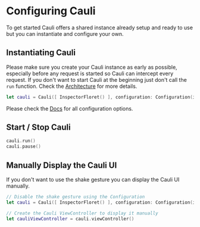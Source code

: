 # Configuring Cauli

To get started Cauli offers a shared instance already setup and ready to use but you can instantiate and configure your own.

## Instantiating Cauli

Please make sure you create your Cauli instance as early as possible, especially before any request is started so Cauli can intercept every request. If you don't want to start Cauli at the beginning just don't call the `run` function. Check the [Architecture](Architecture) for more details.
 
```swift
let cauli = Cauli([ InspectorFloret() ], configuration: Configuration(isShakeGestureEnabled: false))
```

Please check the [Docs](https://cauli.works/docs/Structs.html#/s:5Cauli13ConfigurationV) for all configuration options.

## Start / Stop Cauli

```swift
cauli.run()
cauli.pause()
```

## Manually Display the Cauli UI

If you don't want to use the shake gesture you can display the Cauli UI manually.

```swift
// Disable the shake gesture using the Configuration
let cauli = Cauli([ InspectorFloret() ], configuration: Configuration(isShakeGestureEnabled: false))

// Create the Cauli ViewController to display it manually
let cauliViewController = cauli.viewController()
```